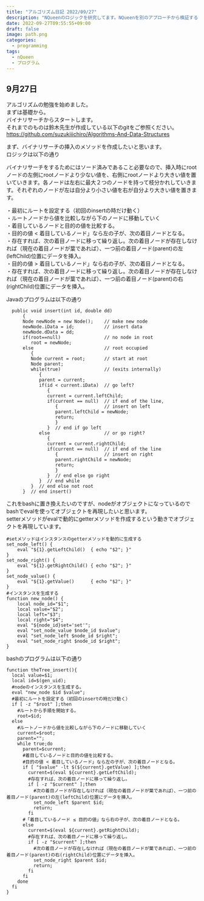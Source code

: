 ```yaml
---
title: "アルゴリズム日記 2022/09/27"
description: "NQueenのロジックを研究してます。NQueenを別のアプローチから検証するためにアルゴリズムの勉強をはじめました。まずは基礎からで経路探索へ向かいたいと考えています。試行錯誤したことを備忘録として日記に追加することにしました。" 
date: 2022-09-27T09:55:55+09:00
draft: false 
image: path.png 
categories:
  - programming 
tags:
  - nQueen 
  - プログラム
---
```

## 9月27日

アルゴリズムの勉強を始めました。  
まずは基礎から。  
バイナリサーチからスタートします。  
それまでのものは鈴木先生が作成している以下のgitをご参照ください。  
https://github.com/suzukiiichiro/Algorithms-And-Data-Structures  


まず、バイナリサーチの挿入のメソッドを作成したいと思います。  
ロジックは以下の通り  

バイナリサーチをするためにはソード済みであること必要なので、挿入時にrootノードの左側にrootノードより少ない値を、右側にrootノードより大きい値を置いていきます。各ノードは左右に最大２つのノードを持って枝分かれしていきます。それぞれのノードが左は自分より小さい値を右が自分より大きい値を置きます。  

・最初にルートを設定する（初回のinsertの時だけ動く）  
・ルートノードから値を比較しながら下のノードに移動していく  
・着目しているノードと目的の値を比較する。  
・目的の値 < 着目しているノード」なら左の子が、次の着目ノードとなる。  
・存在すれば、次の着目ノードに移って繰り返し。次の着目ノードが存在しなければ（現在の着目ノードが葉であれば）、一つ前の着目ノード(parent)の左(leftChild)位置にデータを挿入。  
・目的の値 > 着目しているノード」なら右の子が、次の着目ノードとなる。  
・存在すれば、次の着目ノードに移って繰り返し。次の着目ノードが存在しなければ（現在の着目ノードが葉であれば）、一つ前の着目ノード(parent)の右(rightChild)位置にデータを挿入。  


Javaのプログラムは以下の通り  

```
  public void insert(int id, double dd)
      {
      Node newNode = new Node();    // make new node
      newNode.iData = id;           // insert data
      newNode.dData = dd;
      if(root==null)                // no node in root
         root = newNode;
      else                          // root occupied
         {
         Node current = root;       // start at root
         Node parent;
         while(true)                // (exits internally)
            {
            parent = current;
            if(id < current.iData)  // go left?
               {
               current = current.leftChild;
               if(current == null)  // if end of the line,
                  {                 // insert on left
                  parent.leftChild = newNode;
                  return;
                  }
               }  // end if go left
            else                    // or go right?
               {
               current = current.rightChild;
               if(current == null)  // if end of the line
                  {                 // insert on right
                  parent.rightChild = newNode;
                  return;
                  }
               }  // end else go right
            }  // end while
         }  // end else not root
      }  // end insert()

```
これをbashに置き換えたいのですが、nodeがオブジェクトになっているのでbashでevalを使ってオブジェクトを再現したいと思います。  
setterメソッドがevalで動的にgetterメソッドを作成するという動きでオブジェクトを再現しています。  

```
#setメソッドはインスタンスのgetterメソッドを動的に生成する  
set_node_left() {
	eval "${1}.getLeftChild()  { echo "$2"; }"
}
set_node_right() {
	eval "${1}.getRightChild() { echo "$2"; }"
}
set_node_value() {
	eval "${1}.getValue()      { echo "$2"; }"
}
#インスタンスを生成する
function new_node() {
	local node_id="$1";
	local value="$2";
	local left="$3";
	local right="$4";
	eval "${node_id}set='set'";
	eval "set_node_value $node_id $value";
	eval "set_node_left $node_id $right";
	eval "set_node_right $node_id $right";
}

```
bashのプログラムは以下の通り  

```
function theTree_insert(){
  local value=$1;
  local id=$(gen_uid);
  #nodeのインスタンスを生成する。
  eval "new_node $id $value";
  #最初にルートを設定する（初回のinsertの時だけ動く）
  if [ -z "$root" ];then
    #ルートから手順を開始する。
    root=$id;
  else
    #ルートノードから値を比較しながら下のノードに移動していく 
    current=$root;
    parent="";
    while true;do
      parent=$current;
      #着目しているノードと目的の値を比較する。
      #目的の値 < 着目しているノード」なら左の子が、次の着目ノードとなる。
      if [ "$value" -lt $(${current}.getValue) ];then
        current=$(eval ${current}.getLeftChild);
        #存在すれば、次の着目ノードに移って繰り返し。
        if [ -z "$current" ];then
          #次の着目ノードが存在しなければ（現在の着目ノードが葉であれば）、一つ前の着目ノード(parent)の左(leftChild)位置にデータを挿入。
          set_node_left $parent $id;
          return;
        fi
      #「着目しているノード ≤ 目的の値」なら右の子が、次の着目ノードとなる。
      else
        current=$(eval ${current}.getRightChild);
        #存在すれば、次の着目ノードに移って繰り返し。
        if [ -z "$current" ];then
          #次の着目ノードが存在しなければ（現在の着目ノードが葉であれば）、一つ前の着目ノード(parent)の右(rightChild)位置にデータを挿入。
          set_node_right $parent $id;
          return;
        fi
      fi
    done
  fi  
}


```


